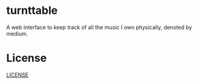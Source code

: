 # turnttable

A web interface to keep track of all the music I own physically, denoted by medium.

# License
[LICENSE](LICENSE)